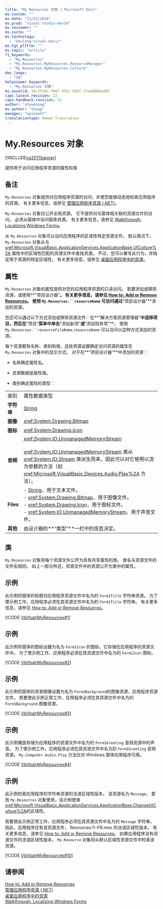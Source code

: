 ```yaml
---
title: "My.Resources 对象 | Microsoft Docs"
ms.custom: ""
ms.date: "11/23/2016"
ms.prod: "visual-studio-dev14"
ms.reviewer: ""
ms.suite: ""
ms.technology: 
  - "devlang-visual-basic"
ms.tgt_pltfrm: ""
ms.topic: "article"
f1_keywords: 
  - "My.Resources"
  - "My.Resources.MyResources.ResourceManager"
  - "My.Resources.MyResources.Culture"
dev_langs: 
  - "VB"
helpviewer_keywords: 
  - "My.Resources 对象"
ms.assetid: 34c3f2dc-7b87-432c-9d5f-17ea666bb266
caps.latest.revision: 22
caps.handback.revision: 22
author: "stevehoag"
ms.author: "shoag"
manager: "wpickett"
translationtype: Human Translation
---
```

# My.Resources 对象
[!INCLUDE[vs2017banner](../../../csharp/includes/vs2017banner.md)]

提供用于访问应用程序资源的属性和类  
  
## 备注  
 `My.Resources` 对象提供对应用程序资源的访问，并使您能够动态地检索应用程序的资源。  有关更多信息，请参见 [管理应用程序资源 \(.NET\)](/visual-studio/ide/managing-application-resources-dotnet)。  
  
 `My.Resources` 对象仅公开全局资源。  它不提供对与窗体相关联的资源文件的访问。  必须从窗体中访问窗体资源。  有关更多信息，请参见 [Walkthrough: Localizing Windows Forms](http://msdn.microsoft.com/zh-cn/9a96220d-a19b-4de0-9f48-01e5d82679e5)。  
  
 从 `My.Resources` 对象可以访问应用程序的区域性特定资源文件。  默认情况下，`My.Resources` 对象从与 <xref:Microsoft.VisualBasic.ApplicationServices.ApplicationBase.UICulture%2A> 属性中的区域性匹配的资源文件中查找资源。  不过，您可以重写此行为，并指定用于资源的特定区域性。  有关更多信息，请参见 [桌面应用程序中的资源](../Topic/Resources%20in%20Desktop%20Apps.md)。  
  
## 属性  
 `My.Resources` 对象的属性提供对您的应用程序资源的只读访问。  若要添加或移除资源，请使用**“项目设计器”**。  有关更多信息，请参见 [How to: Add or Remove Resources](http://msdn.microsoft.com/zh-cn/7b77bc06-3952-4799-b029-def3f8f7f88d)。  使用 `My.Resources.``resourceName` 可访问通过**“项目设计器”**添加的资源。  
  
 您还可以通过以下方式添加或移除资源文件：在**“解决方案资源管理器”**中选择项目，然后在**“项目”**菜单中单击**“添加新项”**或**“添加现有项”**。  使用 `My.Resources.``resourceFileName`.`resourceName` 可以访问以这种方式添加的资源。  
  
 每个资源都有名称、类别和值，这些资源设置确定访问资源的属性在 `My.Resources` 对象中的显示方式。  对于在**“项目设计器”**中添加的资源：  
  
-   名称确定属性名。  
  
-   资源数据是属性值。  
  
-   类别确定属性的类型：  
  
|||  
|-|-|  
|类别|属性数据类型|  
|**字符串**|[String](../../../visual-basic/language-reference/data-types/string-data-type.md)|  
|**图像**|<xref:System.Drawing.Bitmap>|  
|**图标**|<xref:System.Drawing.Icon>|  
|**音频**|<xref:System.IO.UnmanagedMemoryStream><br /><br /> <xref:System.IO.UnmanagedMemoryStream> 类从 <xref:System.IO.Stream> 类派生而来，因此可以对它使用以流为参数的方法（如 <xref:Microsoft.VisualBasic.Devices.Audio.Play%2A> 方法）。|  
|**Files**|-   [String](../../../visual-basic/language-reference/data-types/string-data-type.md)，用于文本文件。<br />-   <xref:System.Drawing.Bitmap>，用于图像文件。<br />-   <xref:System.Drawing.Icon>，用于图标文件。<br />-   <xref:System.IO.UnmanagedMemoryStream>，用于声音文件。|  
|**其他**|由设计器的**“类型”**一栏中的信息决定。|  
  
## 类  
 `My.Resources` 对象将每个资源文件公开为具有共享属性的类。  类名与资源文件的文件名相同。  如上一部分所述，资源文件中的资源公开为类中的属性。  
  
## 示例  
 此示例将窗体的标题对应用程序资源文件中名为的 `Form1Title` 字符串资源。  为了使示例工作，应用程序必须在其资源文件中名为的 `Form1Title` 字符串。  有关更多信息，请参见 [How to: Add or Remove Resources](http://msdn.microsoft.com/zh-cn/7b77bc06-3952-4799-b029-def3f8f7f88d)。  
  
 [!CODE [VbVbalrMyResources#1](../CodeSnippet/VS_Snippets_VBCSharp/VbVbalrMyResources#1)]  
  
## 示例  
 此示例将窗体的图标设置为名为 `Form1Icon` 的图标，它存储在应用程序的资源文件中。  为了使示例工作，应用程序必须在其资源文件中名为的 `Form1Icon` 图标。  
  
 [!CODE [VbVbalrMyResources#2](../CodeSnippet/VS_Snippets_VBCSharp/VbVbalrMyResources#2)]  
  
## 示例  
 此示例将窗体的背景图像设置为名为 `Form1Background`的图像资源，应用程序资源文件。  若要使此示例正常工作，应用程序必须在其资源文件中名为的 `Form1Background` 图像资源。  
  
 [!CODE [VbVbalrMyResources#3](../CodeSnippet/VS_Snippets_VBCSharp/VbVbalrMyResources#3)]  
  
## 示例  
 此示例播放存储为应用程序的资源文件中名为的 `Form1Greeting` 音频资源中的声音。  为了使示例工作，应用程序必须在其资源文件中名为的 `Form1Greeting` 音频资源。  `My.Computer.Audio.Play` 方法仅对 Windows 窗体应用程序可用。  
  
 [!CODE [VbVbalrMyResources#4](../CodeSnippet/VS_Snippets_VBCSharp/VbVbalrMyResources#4)]  
  
## 示例  
 此示例检索应用程序的字符串资源的法语区域性版本。  该资源名为 `Message`。  更改 `My.Resources` 对象使用，该示例使用 <xref:Microsoft.VisualBasic.ApplicationServices.ApplicationBase.ChangeUICulture%2A>的区域性。  
  
 若要使此示例正常工作，应用程序必须在其资源文件中名为的 `Message` 字符串，因此，应用程序应有该资源文件， Resources.fr\-FR.resx 的法语区域性版本。  有关更多信息，请参见 [How to: Add or Remove Resources](http://msdn.microsoft.com/zh-cn/7b77bc06-3952-4799-b029-def3f8f7f88d)。  如果应用程序没有资源文件的法语区域性版本， `My.Resource` 对象将从默认区域性资源文件中检索该资源。  
  
 [!CODE [VbVbalrMyResources#10](../CodeSnippet/VS_Snippets_VBCSharp/VbVbalrMyResources#10)]  
  
## 请参阅  
 [How to: Add or Remove Resources](http://msdn.microsoft.com/zh-cn/7b77bc06-3952-4799-b029-def3f8f7f88d)   
 [管理应用程序资源 \(.NET\)](/visual-studio/ide/managing-application-resources-dotnet)   
 [桌面应用程序中的资源](../Topic/Resources%20in%20Desktop%20Apps.md)   
 [Walkthrough: Localizing Windows Forms](http://msdn.microsoft.com/zh-cn/9a96220d-a19b-4de0-9f48-01e5d82679e5)